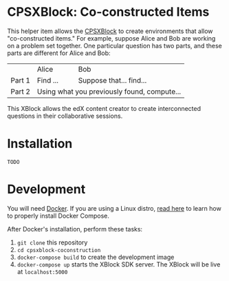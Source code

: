 # CPSXBlock: Co-constructed Items
This helper item allows the [CPSXBlock](https://github.com/collabassess/CPSXblock) to create environments that allow "co-constructed items." For example, suppose Alice and Bob are working on a problem set together. One particular question has two parts, and these parts are different for Alice and Bob:

<table>
    <tr>
        <td></td>
        <td>Alice</td>
        <td>Bob</td>
    </tr>
    <tr>
        <td>Part 1</td>
        <td>Find ...</td>
        <td>Suppose that... find...</td>
    </tr>
    <tr>
        <td>Part 2</td>
        <td colspan="2">Using what you previously found, compute...</td>
    </tr>
</table>

This XBlock allows the edX content creator to create interconnected questions in their collaborative sessions.

# Installation

`TODO`

# Development
You will need [Docker](https://www.docker.com/get-docker). If you are using a Linux distro, [read here](https://docs.docker.com/compose/install/#install-compose) to learn how to properly install Docker Compose.

After Docker's installation, perform these tasks:
    
 1. `git clone` this repository
 2. `cd cpsxblock-coconstruction`
 3. `docker-compose build` to create the development image
 4. `docker-compose up` starts the XBlock SDK server. The XBlock will be live at `localhost:5000`

